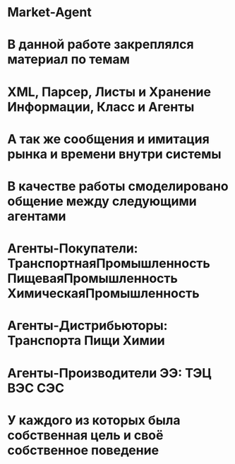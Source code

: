 # Market-Agent

# В данной работе закреплялся материал по темам
# XML, Парсер, Листы и Хранение Информации, Класс и Агенты
# А так же сообщения и имитация рынка и времени внутри системы

# В качестве работы смоделировано общение между следующими агентами
 
# Агенты-Покупатели: ТранспортнаяПромышленность ПищеваяПромышленность ХимическаяПромышленность
# Агенты-Дистрибьюторы: Транспорта Пищи Химии
# Агенты-Производители ЭЭ: ТЭЦ ВЭС СЭС

# У каждого из которых была собственная цель и своё собственное поведение 
